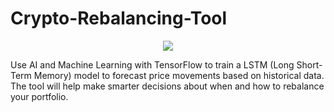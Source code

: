 # Crypto-Rebalancing-Tool
<p align="center">
  <a href="https://skillicons.dev">
    <img src="https://skillicons.dev/icons?i=html,css,js,py,tensorflow,sklearn,ai,flask" />
  </a>
</p>
Use AI and Machine Learning with TensorFlow to train a LSTM (Long Short-Term Memory) model to forecast price movements based on historical data. The tool will help make smarter decisions about when and how to rebalance your portfolio.

